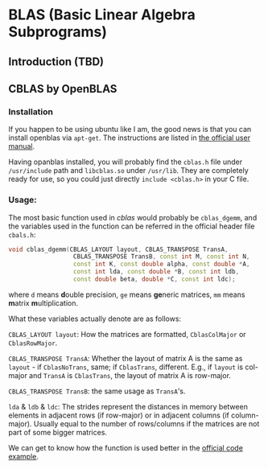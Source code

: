 # BLAS (Basic Linear Algebra Subprograms)

## Introduction (TBD)

## CBLAS by OpenBLAS

### Installation

If you happen to be using ubuntu like I am, the good news is that you can install openblas via `apt-get`. The instructions are listed in [the official user manual](https://github.com/xianyi/OpenBLAS/wiki/Precompiled-installation-packages).

Having opanblas installed, you will probably find the `cblas.h` file under `/usr/include` path and `libcblas.so` under `/usr/lib`. They are completely ready for use, so you could just directly `include <cblas.h>` in your C file.

### Usage:

The most basic function used in _cblas_ would probably be `cblas_dgemm`, and the variables used in the function can be referred in the official header file `cbals.h`:
```cpp
void cblas_dgemm(CBLAS_LAYOUT layout, CBLAS_TRANSPOSE TransA,
                  CBLAS_TRANSPOSE TransB, const int M, const int N,
                  const int K, const double alpha, const double *A,
                  const int lda, const double *B, const int ldb,
                  const double beta, double *C, const int ldc);
```
where `d` means **d**ouble precision, `ge` means **ge**neric matrices, `mm` means **m**atrix **m**ultiplication. 

What these variables actually denote are as follows:

`CBLAS_LAYOUT layout`: How the matrices are formatted, `CblasColMajor` or `CblasRowMajor`.

`CBLAS_TRANSPOSE TransA`: Whether the layout of matrix A is the same as `layout` - if `CblasNoTrans`, same; if `CblasTrans`, different. E.g., if `layout` is col-major and `TransA` is `CblasTrans`, the layout of matrix A is row-major.

`CBLAS_TRANSPOSE TransB`: the same usage as `TransA`'s.

`lda` & `ldb` & `ldc`: The strides represent the distances in memory between elements in adjacent rows (if row-major) or in adjacent columns (if column-major). Usually equal to the number of rows/columns if the matrices are not part of some bigger matrices.

We can get to know how the function is used better in the [official code example](https://github.com/xianyi/OpenBLAS/wiki/User-Manual). 



